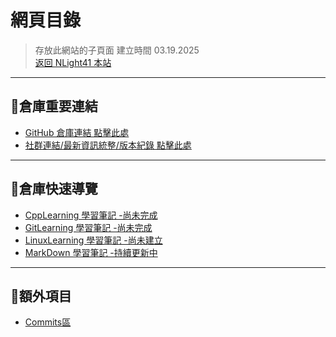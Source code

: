 # **網頁目錄**  
> 存放此網站的子頁面
> 建立時間 03.19.2025  
> [返回 NLight41 本站](https://nlight41.github.io/NLight41_LearningRepo/)  
  
---
## 📌倉庫重要連結  
  
- [GitHub 倉庫連結 點擊此處](https://github.com/NLight41/NLight41_LearningRepo)  
- [社群連結/最新資訊統整/版本紀錄 點擊此處](https://nlight41.github.io/NLight41_LearningRepo/WebStorage/Update)  
  
---  
## 📌倉庫快速導覽  
  
- [CppLearning 學習筆記 -尚未完成](https://nlight41.github.io/NLight41_LearningRepo/CppLearning/)  
- [GitLearning 學習筆記 -尚未完成](https://nlight41.github.io/NLight41_LearningRepo/GitLearning/)  
- [LinuxLearning 學習筆記 -尚未建立]()  
- [MarkDown 學習筆記 -持續更新中](https://nlight41.github.io/NLight41_LearningRepo/MarkDown)  
  
---
## 📌額外項目  
  
- [Commits區](https://github.com/NLight41/NLight41_LearningRepo/commits/main)  



